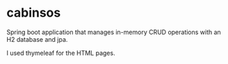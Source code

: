 # cabinsos
Spring boot application that manages in-memory CRUD operations with an H2 database and jpa.

I used thymeleaf for the HTML pages. 
